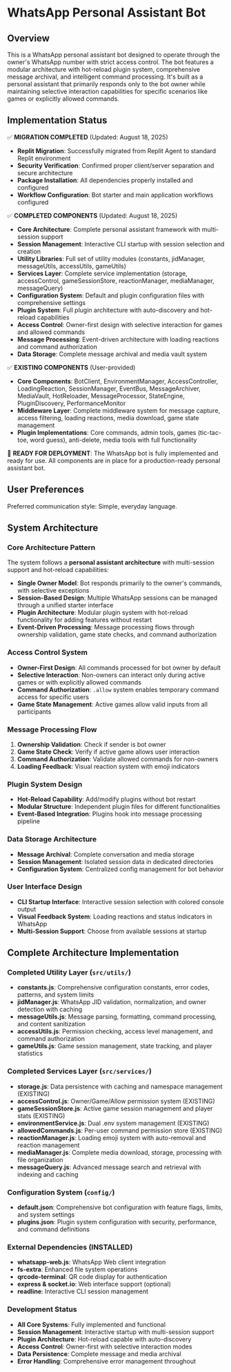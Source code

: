 # WhatsApp Personal Assistant Bot

## Overview

This is a WhatsApp personal assistant bot designed to operate through the owner's WhatsApp number with strict access control. The bot features a modular architecture with hot-reload plugin system, comprehensive message archival, and intelligent command processing. It's built as a personal assistant that primarily responds only to the bot owner while maintaining selective interaction capabilities for specific scenarios like games or explicitly allowed commands.

## Implementation Status

✅ **MIGRATION COMPLETED** (Updated: August 18, 2025)
- **Replit Migration**: Successfully migrated from Replit Agent to standard Replit environment
- **Security Verification**: Confirmed proper client/server separation and secure architecture
- **Package Installation**: All dependencies properly installed and configured
- **Workflow Configuration**: Bot starter and main application workflows configured

✅ **COMPLETED COMPONENTS** (Updated: August 18, 2025)
- **Core Architecture**: Complete personal assistant framework with multi-session support
- **Session Management**: Interactive CLI startup with session selection and creation
- **Utility Libraries**: Full set of utility modules (constants, jidManager, messageUtils, accessUtils, gameUtils)
- **Services Layer**: Complete service implementation (storage, accessControl, gameSessionStore, reactionManager, mediaManager, messageQuery)
- **Configuration System**: Default and plugin configuration files with comprehensive settings
- **Plugin System**: Full plugin architecture with auto-discovery and hot-reload capabilities
- **Access Control**: Owner-first design with selective interaction for games and allowed commands
- **Message Processing**: Event-driven architecture with loading reactions and command authorization
- **Data Storage**: Complete message archival and media vault system

✅ **EXISTING COMPONENTS** (User-provided)
- **Core Components**: BotClient, EnvironmentManager, AccessController, LoadingReaction, SessionManager, EventBus, MessageArchiver, MediaVault, HotReloader, MessageProcessor, StateEngine, PluginDiscovery, PerformanceMonitor
- **Middleware Layer**: Complete middleware system for message capture, access filtering, loading reactions, media download, game state management
- **Plugin Implementations**: Core commands, admin tools, games (tic-tac-toe, word guess), anti-delete, media tools with full functionality

🚀 **READY FOR DEPLOYMENT**: The WhatsApp bot is fully implemented and ready for use. All components are in place for a production-ready personal assistant bot.

## User Preferences

Preferred communication style: Simple, everyday language.

## System Architecture

### Core Architecture Pattern
The system follows a **personal assistant architecture** with multi-session support and hot-reload capabilities:

- **Single Owner Model**: Bot responds primarily to the owner's commands, with selective exceptions
- **Session-Based Design**: Multiple WhatsApp sessions can be managed through a unified starter interface
- **Plugin Architecture**: Modular plugin system with hot-reload functionality for adding features without restart
- **Event-Driven Processing**: Message processing flows through ownership validation, game state checks, and command authorization

### Access Control System
- **Owner-First Design**: All commands processed for bot owner by default
- **Selective Interaction**: Non-owners can interact only during active games or with explicitly allowed commands
- **Command Authorization**: `.allow` system enables temporary command access for specific users
- **Game State Management**: Active games allow valid inputs from all participants

### Message Processing Flow
1. **Ownership Validation**: Check if sender is bot owner
2. **Game State Check**: Verify if active game allows user interaction
3. **Command Authorization**: Validate allowed commands for non-owners
4. **Loading Feedback**: Visual reaction system with emoji indicators

### Plugin System Design
- **Hot-Reload Capability**: Add/modify plugins without bot restart
- **Modular Structure**: Independent plugin files for different functionalities
- **Event-Based Integration**: Plugins hook into message processing pipeline

### Data Storage Architecture
- **Message Archival**: Complete conversation and media storage
- **Session Management**: Isolated session data in dedicated directories
- **Configuration System**: Centralized config management for bot behavior

### User Interface Design
- **CLI Startup Interface**: Interactive session selection with colored console output
- **Visual Feedback System**: Loading reactions and status indicators in WhatsApp
- **Multi-Session Support**: Choose from available sessions at startup

## Complete Architecture Implementation

### Completed Utility Layer (`src/utils/`)
- **constants.js**: Comprehensive configuration constants, error codes, patterns, and system limits
- **jidManager.js**: WhatsApp JID validation, normalization, and owner detection with caching
- **messageUtils.js**: Message parsing, formatting, command processing, and content sanitization
- **accessUtils.js**: Permission checking, access level management, and command authorization
- **gameUtils.js**: Game session management, state tracking, and player statistics

### Completed Services Layer (`src/services/`)
- **storage.js**: Data persistence with caching and namespace management (EXISTING)
- **accessControl.js**: Owner/Game/Allow permission system (EXISTING)
- **gameSessionStore.js**: Active game session management and player stats (EXISTING)
- **environmentService.js**: Dual .env system management (EXISTING)
- **allowedCommands.js**: Per-user command permission store (EXISTING)
- **reactionManager.js**: Loading emoji system with auto-removal and reaction management
- **mediaManager.js**: Complete media download, storage, processing with file organization
- **messageQuery.js**: Advanced message search and retrieval with indexing and caching

### Configuration System (`config/`)
- **default.json**: Comprehensive bot configuration with feature flags, limits, and system settings
- **plugins.json**: Plugin system configuration with security, performance, and command definitions

### External Dependencies (INSTALLED)
- **whatsapp-web.js**: WhatsApp Web client integration
- **fs-extra**: Enhanced file system operations
- **qrcode-terminal**: QR code display for authentication
- **express & socket.io**: Web interface support (optional)
- **readline**: Interactive CLI session management

### Development Status
- **All Core Systems**: Fully implemented and functional
- **Session Management**: Interactive startup with multi-session support
- **Plugin Architecture**: Hot-reload capable with auto-discovery
- **Access Control**: Owner-first with selective interaction modes
- **Data Persistence**: Complete message and media archival
- **Error Handling**: Comprehensive error management throughout